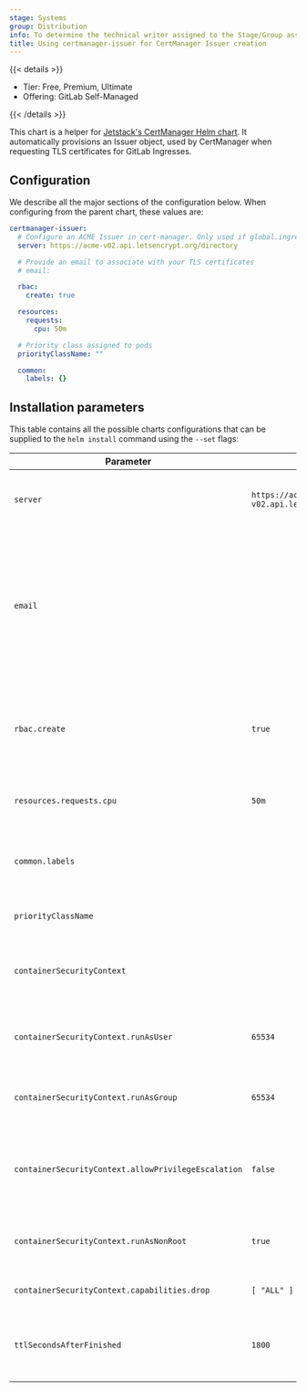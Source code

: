 ```yaml
---
stage: Systems
group: Distribution
info: To determine the technical writer assigned to the Stage/Group associated with this page, see https://handbook.gitlab.com/handbook/product/ux/technical-writing/#assignments
title: Using certmanager-issuer for CertManager Issuer creation
---
```


{{< details >}}

- Tier: Free, Premium, Ultimate
- Offering: GitLab Self-Managed

{{< /details >}}

This chart is a helper for [Jetstack's CertManager Helm chart](https://cert-manager.io/docs/installation/helm/).
It automatically provisions an Issuer object, used by CertManager when requesting TLS certificates for
GitLab Ingresses.

## Configuration

We describe all the major sections of the configuration below. When configuring
from the parent chart, these values are:

```yaml
certmanager-issuer:
  # Configure an ACME Issuer in cert-manager. Only used if global.ingress.configureCertmanager is true.
  server: https://acme-v02.api.letsencrypt.org/directory

  # Provide an email to associate with your TLS certificates
  # email:

  rbac:
    create: true

  resources:
    requests:
      cpu: 50m

  # Priority class assigned to pods
  priorityClassName: ""

  common:
    labels: {}
```

## Installation parameters

This table contains all the possible charts configurations that can be supplied
to the `helm install` command using the `--set` flags:

| Parameter                                           | Default                                          | Description                                                                                                                                                                        |
|-----------------------------------------------------|--------------------------------------------------|------------------------------------------------------------------------------------------------------------------------------------------------------------------------------------|
| `server`                                            | `https://acme-v02.api.letsencrypt.org/directory` | Let's Encrypt server for use with the [ACME CertManager Issuer](https://cert-manager.io/docs/configuration/acme/).                                                                 |
| `email`                                             |                                                  | You must provide an email to associate with your TLS certificates. Let's Encrypt uses this address to contact you about expiring certificates, and issues related to your account. |
| `rbac.create`                                       | `true`                                           | When `true`, creates RBAC-related resources to allow for manipulation of CertManager Issuer objects.                                                                               |
| `resources.requests.cpu`                            | `50m`                                            | Requested CPU resources for the Issuer creation Job.                                                                                                                               |
| `common.labels`                                     |                                                  | Common labels to apply to the ServiceAccount, Job, ConfigMap, and Issuer.                                                                                                          |
| `priorityClassName`                                 |                                                  | [Priority class](https://kubernetes.io/docs/concepts/scheduling-eviction/pod-priority-preemption/) assigned to pods.                                                               |
| `containerSecurityContext`                          |                                                  | Override container [securityContext](https://kubernetes.io/docs/reference/generated/kubernetes-api/v1.25/#securitycontext-v1-core) under which Certmanager is started              |
| `containerSecurityContext.runAsUser`                | `65534`                                          | User ID under which the container should be started                                                                                                                                |
| `containerSecurityContext.runAsGroup`               | `65534`                                          | Group ID under which the container should be started                                                                                                                               |
| `containerSecurityContext.allowPrivilegeEscalation` | `false`                                          | Controls whether a process can gain more privileges than its parent process                                                                                                        |
| `containerSecurityContext.runAsNonRoot`             | `true`                                           | Controls whether the container runs with a non-root user                                                                                                                           |
| `containerSecurityContext.capabilities.drop`        | `[ "ALL" ]`                                      | Removes [Linux capabilities](https://man7.org/linux/man-pages/man7/capabilities.7.html) for the container                                                                          |
| `ttlSecondsAfterFinished`                           | `1800`                                           | Controls when a finished job becomes eligible for cascading removal.                                                                                                               |
